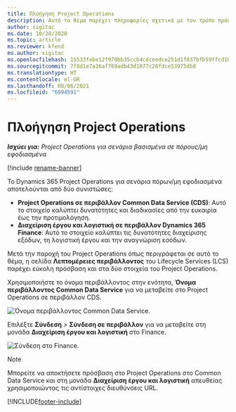 ```yaml
---
title: Πλοήγηση Project Operations
description: Αυτό το θέμα παρέχει πληροφορίες σχετικά με τον τρόπο πρόσβασης στο Project Operations από το Lifecycle Services.
author: sigitac
ms.date: 10/28/2020
ms.topic: article
ms.reviewer: kfend
ms.author: sigitac
ms.openlocfilehash: 15533febe12f970bb35ccb4cdceedce251d1f837bfb59ffcd10e633eec1a3a92
ms.sourcegitcommit: 7f8d1e7a16af769adb43d1877c28fdce53975db8
ms.translationtype: HT
ms.contentlocale: el-GR
ms.lasthandoff: 08/06/2021
ms.locfileid: "6994591"
---
```

# <a name="navigate-project-operations"></a>Πλοήγηση Project Operations

_**Ισχύει για:** Project Operations για σενάρια βασισμένα σε πόρους/μη εφοδιασμένα_

[!include [rename-banner](~/includes/cc-data-platform-banner.md)]

Το Dynamics 365 Project Operations για σενάρια πόρων/μη εφοδιασμένα αποτελούνται από δύο συνιστώσες: 

 - **Project Operations σε περιβάλλον Common Data Service (CDS)**: Αυτό το στοιχείο καλύπτει δυνατότητες και διαδικασίες από την ευκαιρία έως την προτιμολόγηση. 
 - **Διαχείριση έργου και λογιστική σε περιβάλλον Dynamics 365 Finance**: Αυτό το στοιχείο καλύπτει τις δυνατότητες διαχείρισης εξόδων, τη λογιστική έργου και την αναγνώριση εσόδων. 

Μετά την παροχή του Project Operations όπως περιγράφεται σε αυτό το θέμα, η σελίδα **Λεπτομέρειες περιβάλλοντος** του Lifecycle Services (LCS) παρέχει εύκολη πρόσβαση και στα δύο στοιχεία του Project Operations.  

Χρησιμοποιήστε το όνομα περιβάλλοντος στην ενότητα, **Όνομα περιβάλλοντος Common Data Service** για να μεταβείτε στο Project Operations σε περιβάλλον CDS. 

  ![Όνομα περιβάλλοντος Common Data Service.](./media/environment-name.PNG)

Επιλέξτε **Σύνδεση** > **Σύνδεση σε περιβάλλον** για να μεταβείτε στη μονάδα **Διαχείριση έργου και λογιστική** στο Finance.  

   ![Σύνδεση στο Finance.](./media/environment-login.PNG)

> [!NOTE]
> Μπορείτε να αποκτήσετε πρόσβαση στο Project Operations στο Common Data Service και στη μονάδα **Διαχείριση έργου και λογιστική** απευθείας χρησιμοποιώντας τις αντίστοιχες διευθύνσεις URL. 


[!INCLUDE[footer-include](../includes/footer-banner.md)]